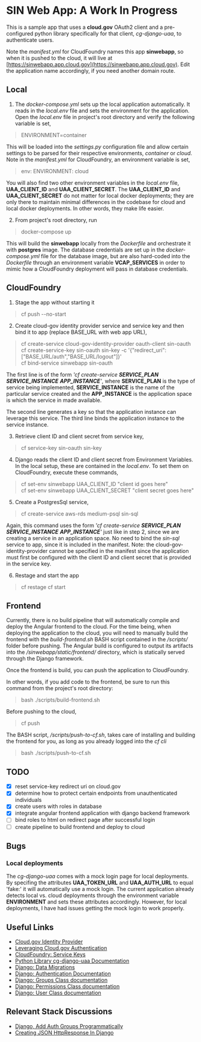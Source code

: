 # <b>SIN Web App: A Work In Progress</b>

This is a sample app that uses a <b>cloud.gov</b> OAuth2 client and a pre-configured python library specifically for that client, <i>cg-django-uaa</i>, to authenticate users.

Note the <i>manifest.yml</i> for CloudFoundry names this app <b>sinwebapp</b>, so when it is pushed to the cloud, it will live at [https://sinwebapp.app.cloud.gov](https://sinwebapp.app.cloud.gov). Edit the application name accordingly, if you need another domain route.

## Local 

1. The <i>docker-compose.yml</i> sets up the local application automatically. It reads in the <i>local.env</i> file and sets the environment for the application. Open the <i>local.env</i> file in project's root directory and verify the following variable is set,

> ENVIRONMENT=container

This will be loaded into the <i>settings.py</i> configuration file and allow certain settings to be parsed for their respective environments, <i>container</i> or <i>cloud</i>. Note in the <i>manifest.yml</i> for CloudFoundry, an environment variable is set,

> env: ENVIRONMENT: cloud

You will also find two other environment variables in the <i>local.env</i> file, <b>UAA_CLIENT_ID</b> and <b>UAA_CLIENT_SECRET</b>. The <b>UAA_CLIENT_ID</b> and <b>UAA_CLIENT_SECRET</b> do not matter for local docker deployments; they are only there to maintain minimal differences in the codebase for cloud and local docker deployments. In other words, they make life easier. 

2. From project's root directory, run 
>docker-compose up  
    
This will build the <b><b>sinwebapp</b></b> locally from the <i>Dockerfile</i> and orchestrate it with <b>postgres</b> image. The database credentials are set up in the <i>docker-compose.yml</i> file for the database image, but are also hard-coded into the <i>Dockerfile</i> through an environment variable <b>VCAP_SERVICES</b> in order to mimic how a CloudFoundry deployment will pass in database credentials.

## CloudFoundry

1. Stage the app without starting it

> cf push --no-start

2. Create cloud-gov identity provider service and service key and then bind it to app (replace BASE_URL with web app URL),

> cf create-service cloud-gov-identity-provider oauth-client sin-oauth <br>
> cf create-service-key sin-oauth sin-key -c '{"redirect_uri": ["BASE_URL/auth","BASE_URL/logout"]}'<br>
> cf bind-service sinwebapp sin-oauth <br>

The first line is of the form <i>'cf create-service <b>SERVICE_PLAN</b> <b>SERVICE_INSTANCE</b> <b>APP_INSTANCE</b>'</i>, where <b>SERVICE_PLAN</b> is the type of service being implemented, <b>SERVICE_INSTANCE</b> is the name of the particular service created and the <b>APP_INSTANCE</b> is the application space is which the service in made available.

The second line generates a key so that the application instance can leverage this service. The third line binds the application instance to the service instance.

3. Retrieve client ID and client secret from service key,

> cf service-key sin-oauth sin-key

4. Django reads the client ID and client secret from Environment Variables. In the local setup, these are contained in the <i>local.env</i>. To set them on CloudFoundry, execute these commands,

> cf set-env sinwebapp UAA_CLIENT_ID "client id goes here"<br>
> cf set-env sinwebapp UAA_CLIENT_SECRET "client secret goes here"

5. Create a PostgresSql service,

> cf create-service aws-rds medium-psql sin-sql 

Again, this command uses the form <i>'cf create-service <b>SERVICE_PLAN</b> <b>SERVICE_INSTANCE</b> <b>APP_INSTANCE</b>'</i> just like in step 2, since we are creating a service in an application space. No need to bind the <i>sin-sql</i> service to app, since it is included in the manifest. Note: the cloud-gov-identity-provider cannot be specified in the manifest since the application must first be configured with the client ID and client secret that is provided in the service key. 

6. Restage and start the app

> cf restage
> cf start

## Frontend

Currently, there is no build pipeline that will automatically compile and deploy the Angular frontend to the cloud. For the time being, when deploying the application to the cloud, you will need to manually build the frontend with the <i>build-frontend.sh</i> BASH script contained in the <i>/scripts/</i> folder before pushing. The Angular build is configured to output its artifacts into the <i>/sinwebapp/static/frontend/</i> directory, which is statically served through the Django framework. 

Once the frontend is build, you can push the application to CloudFoundry.

In other words, if you add code to the frontend, be sure to run this command from the project's root directory:

> bash ./scripts/build-frontend.sh

Before pushing to the cloud,

> cf push

The BASH script, <i>/scripts/push-to-cf.sh</i>, takes care of installing and building the frontend for you, as long as you already logged into the <i>cf cli</i>

> bash ./scripts/push-to-cf.sh

## TODO
- [x] reset service-key redirect uri on cloud.gov
- [x] determine how to protect certain endpoints from unauthenticated individuals
- [x] create users with roles in database
- [x] integrate angular frontend application with django backend framework
- [ ] bind roles to html on redirect page after successful login 
- [ ] create pipeline to build frontend and deploy to cloud

## Bugs 
### Local deployments
The <i>cg-django-uaa</i> comes with a mock login page for local deployments. By specifing the attributes <b>UAA_TOKEN_URL</b> and <b>UAA_AUTH_URL</b> to equal 'fake:' it will automatically use a mock login. The current application already detects local vs. cloud deployments through the environment variable <b>ENVIRONMENT</b> and sets these attributes accordingly. However, for local deployments, I have had issues getting the mock login to work properly.<br>

## Useful Links
- [Cloud.gov Identity Provider](https://cloud.gov/docs/services/cloud-gov-identity-provider/) <br/>
- [Leveraging Cloud.gov Authentication](https://cloud.gov/docs/management/leveraging-authentication/) <br/>
- [CloudFoundry: Service Keys](https://docs.cloudfoundry.org/devguide/services/service-keys.html) <br/>
- [Python Library cg-django-uaa Documentation](https://cg-django-uaa.readthedocs.io/en/latest/quickstart.html)<br/>
- [Django: Data Migrations](https://docs.djangoproject.com/en/3.0/topics/migrations/#data-migrations)
- [Django: Authentication Documentation](https://docs.djangoproject.com/en/3.0/topics/auth/default/)<br>
- [Django: Groups Class documentation](https://docs.djangoproject.com/en/3.0/ref/contrib/auth/#django.contrib.auth.models.Group)<br>
- [Django: Permissions Class documentation](https://docs.djangoproject.com/en/3.0/topics/auth/default/#permissions-and-authorization)<br>
- [Django: User Class documentation](https://docs.djangoproject.com/en/3.0/topics/auth/default/#user-objects)<br>

## Relevant Stack Discussions
- [Django, Add Auth Groups Programmatically](https://stackoverflow.com/questions/25024795/django-1-7-where-to-put-the-code-to-add-groups-programmatically/25803284#25803284)<br>
- [Creating JSON HttpResponse In Django](https://stackoverflow.com/questions/2428092/creating-a-json-response-using-django-and-python)
